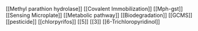 [[Methyl parathion hydrolase]]
[[Covalent Immobilization]]
[[Mph-gst]]
[[Sensing Microplate]]
[[Metabolic pathway]]
[[Biodegradation]]
[[GCMS]]
[[pesticide]]
[[chlorpyrifos]]
[[5]]
[[3]]
[[6-Trichloropyridinol]]
